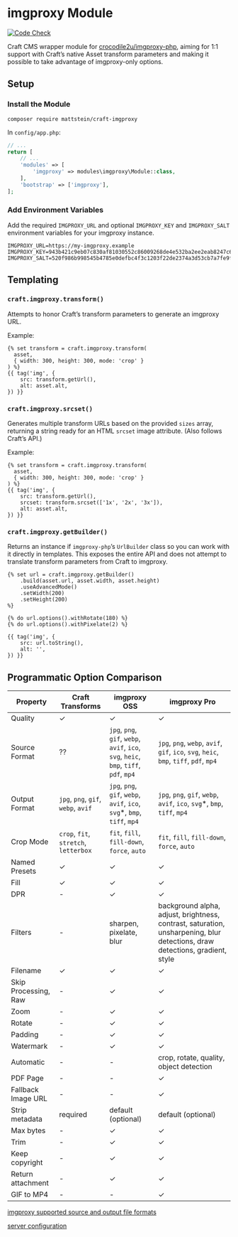 # imgproxy Module

[![Code Check](https://github.com/mattstein/craft-imgproxy/actions/workflows/code-check.yml/badge.svg)](https://github.com/mattstein/craft-imgproxy/actions/workflows/code-check.yml)

Craft CMS wrapper module for [crocodile2u/imgproxy-php](https://github.com/crocodile2u/imgproxy-php), aiming for 1:1 support with Craft’s native Asset transform parameters and making it possible to take advantage of imgproxy-only options.

## Setup

### Install the Module

```
composer require mattstein/craft-imgproxy
```

In `config/app.php`:

```php
// ...
return [
    // ...
    'modules' => [
        'imgproxy' => modules\imgproxy\Module::class,
    ],
    'bootstrap' => ['imgproxy'],
];
```

### Add Environment Variables

Add the required `IMGPROXY_URL` and optional `IMGPROXY_KEY` and `IMGPROXY_SALT` environment variables for your imgproxy instance.

```
IMGPROXY_URL=https://my-imgproxy.example
IMGPROXY_KEY=943b421c9eb07c830af81030552c86009268de4e532ba2ee2eab8247c6da0881
IMGPROXY_SALT=520f986b998545b4785e0defbc4f3c1203f22de2374a3d53cb7a7fe9fea309c5
```

## Templating

### `craft.imgproxy.transform()`

Attempts to honor Craft’s transform parameters to generate an imgproxy URL.

Example:

```twig
{% set transform = craft.imgproxy.transform(
  asset,
  { width: 300, height: 300, mode: 'crop' }
) %}
{{ tag('img', {
    src: transform.getUrl(),
    alt: asset.alt,
}) }}
```

### `craft.imgproxy.srcset()`

Generates multiple transform URLs based on the provided `sizes` array, returning a string ready for an HTML `srcset` image attribute. (Also follows Craft’s API.)

Example:

```twig
{% set transform = craft.imgproxy.transform(
  asset,
  { width: 300, height: 300, mode: 'crop' }
) %}
{{ tag('img', {
    src: transform.getUrl(),
    srcset: transform.srcset(['1x', '2x', '3x']),
    alt: asset.alt,
}) }}
```

### `craft.imgproxy.getBuilder()`

Returns an instance if `imgproxy-php`’s `UrlBuilder` class so you can work with it directly in templates. This exposes the entire API and does not attempt to translate transform parameters from Craft to imgproxy.

```twig
{% set url = craft.imgproxy.getBuilder()
    .build(asset.url, asset.width, asset.height)
    .useAdvancedMode()
    .setWidth(200)
    .setHeight(200)
%}

{% do url.options().withRotate(180) %}
{% do url.options().withPixelate(2) %}

{{ tag('img', {
    src: url.toString(),
    alt: '',
}) }}
```

## Programmatic Option Comparison

| Property             | Craft Transforms                      | imgproxy OSS                                                                           | imgproxy Pro                                                                                                                |
|----------------------|---------------------------------------|----------------------------------------------------------------------------------------|-----------------------------------------------------------------------------------------------------------------------------|
| Quality              | ✓                                     | ✓                                                                                      | ✓                                                                                                                           |
| Source Format        | ??                                    | `jpg`, `png`, `gif`, `webp`, `avif`, `ico`, `svg`, `heic`, `bmp`, `tiff`, `pdf`, `mp4` | `jpg`, `png`, `webp`, `avif`, `gif`, `ico`, `svg`, `heic`, `bmp`, `tiff`, `pdf`, `mp4`                                      |
| Output Format        | `jpg`, `png`, `gif`, `webp`, `avif`   | `jpg`, `png`, `gif`, `webp`, `avif`,  `ico`, `svg`\*, `bmp`, `tiff`, `mp4`             | `jpg`, `png`, `gif`, `webp`, `avif`, `ico`, `svg`\*, `bmp`, `tiff`, `mp4`                                                   |
| Crop Mode            | `crop`, `fit`, `stretch`, `letterbox` | `fit`, `fill`, `fill-down`, `force`, `auto`                                            | `fit`, `fill`, `fill-down`, `force`, `auto`                                                                                 |
| Named Presets        | ✓                                     | ✓                                                                                      | ✓                                                                                                                           |
| Fill                 | ✓                                     | ✓                                                                                      | ✓                                                                                                                           |
| DPR                  | -                                     | ✓                                                                                      | ✓                                                                                                                           |
| Filters              | -                                     | sharpen, pixelate, blur                                                                | background alpha, adjust, brightness, contrast, saturation, unsharpening, blur detections, draw detections, gradient, style |
| Filename             | ✓                                     | ✓                                                                                      | ✓                                                                                                                           |
| Skip Processing, Raw | -                                     | ✓                                                                                      | ✓                                                                                                                           |
| Zoom                 | -                                     | ✓                                                                                      | ✓                                                                                                                           |
| Rotate               | -                                     | ✓                                                                                      | ✓                                                                                                                           |
| Padding              | -                                     | ✓                                                                                      | ✓                                                                                                                           |
| Watermark            | -                                     | ✓                                                                                      | ✓                                                                                                                           |
| Automatic            | -                                     | -                                                                                      | crop, rotate, quality, object detection                                                                                     |
| PDF Page             | -                                     | -                                                                                      | ✓                                                                                                                           |
| Fallback Image URL   | -                                     | -                                                                                      | ✓                                                                                                                           |
| Strip metadata       | required                              | default (optional)                                                                     | default (optional)                                                                                                          |
| Max bytes            | -                                     | ✓                                                                                      | ✓                                                                                                                           |
| Trim                 | -                                     | ✓                                                                                      | ✓                                                                                                                           |
| Keep copyright       | -                                     | ✓                                                                                      | ✓                                                                                                                           |
| Return attachment    | -                                     | ✓                                                                                      | ✓                                                                                                                           |
| GIF to MP4           | -                                     | -                                                                                      | ✓                                                                                                                           |

[imgproxy supported source and output file formats](https://github.com/imgproxy/imgproxy/blob/master/docs/image_formats_support.md)

[server configuration](https://docs.imgproxy.net/configuration?id=server)
